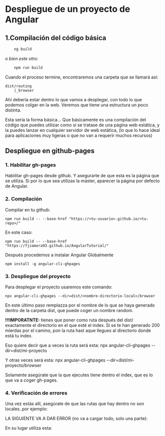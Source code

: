 # Despliegue de un proyecto de Angular

## 1.Compilación del código básica

```powershell
    ng build
```

*o bien este otro:*

```powershell
    npm run build
```

Cuando el proceso termine, encontraremos una carpeta que se llamará así:

    dist/routing
        |_browser

Ahí debería estar dentro lo que vamos a desplegar, con todo lo que podemos colgar en la web. Veremos que tiene una estructura un poco distinta.

Esta sería la forma básica... Que básicamente es una compilación del código que puedes utilizar como si se tratase de una página web estática, y la puedes lanzar en cualquier servidor de web estática, (lo que lo hace ideal para aplicaciones muy ligeras o que no van a requerir muchos recursos)


## Despliegue en github-pages

### 1. Habilitar gh-pages
Habilitar gh-pages desde github.
Y asegurarte de que esta es la página que se utiliza.
Si por lo que sea utilizas la máster, aparecer la página por defecto de Angular.

### 2. Compilación 
Compilar en tu github:

    npm run build -- --base-href "https://<tu-usuario>.github.io/<tu-repo>/"
    
En este caso:

    npm run build -- --base-href "https://fjzamora93.github.io/AngularTutorial/"
    
Después procedemos a instalar Angular Globalmente

    npm install -g angular-cli-ghpages


### 3. Despliegue del proyecto

Para desplegar el proyecto usaremos este comando:

    npx angular-cli-ghpages --dir=dist/<nombre-directorio-local>/browser

En este último paso remplazza <nombre-directorio> por el nombre de lo que se haya generado dentro de la carpeta dist, que puede coger un nombre random.

**!!!IMPORATNTE:** tienes que poner como ruta después del dist/ exactamente el directorio en el que esté el index. Si se te han generado 200 mierdas por el camino, pon la ruta hast aque llegues al directorio donde está tu index.

Eso quiere decir que a veces la ruta será esta:
    npx angular-cli-ghpages --dir=dist/mi-proyecto

Y otras veces será esta:
    npx angular-cli-ghpages --dir=dist/mi-proyecto/browser

Solamente asegúrate que la que ejecutes tiene dentro el index, que es lo que va a coger gh-pages.


### 4. Verificación de errores

Una vez estás allí, asegúrate de que las rutas que hay dentro no son locales..por ejemplo:

LA SIGUIENTE VA A DAR ERROR (no va a cargar todo, solo una parte): 
    <base href="F:/Git/InvestCalculator/">

En su lugar utiliza esta:
    <base href="/InvestCalculator/">